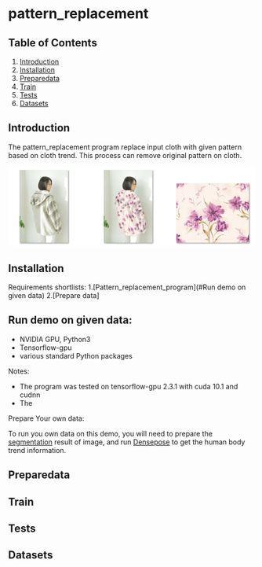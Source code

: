 pattern_replacement
===================

Table of Contents
-------------
1. [Introduction](#introduction)
2. [Installation](#installation)
3. [Preparedata](#preparedata)
3. [Train](#train)
4. [Tests](#tests)
5. [Datasets](#datasets)

Introduction
-------------
The pattern_replacement program replace input cloth with given pattern based on cloth trend. This process can remove original pattern on cloth.

![input](/data/demo_image/demo.png)

Installation
------------- 
Requirements shortlists:
1.[Pattern_replacement_program](#Run demo on given data)
2.[Prepare data]

Run demo on given data:
-----------------------
- NVIDIA GPU, Python3
- Tensorflow-gpu
- various standard Python packages

Notes:
- The program was tested on tensorflow-gpu 2.3.1 with cuda 10.1 and cudnn
- The 

Prepare Your own data:

To run you own data on this demo, you will need to prepare the [segmentation](https://github.com/PeikeLi/Self-Correction-Human-Parsing) result of image, and run [Densepose](https://github.com/facebookresearch/DensePose) to get the human body trend information.

Preparedata
-------------
Train
-------------
Tests
-------------
Datasets
-------------
